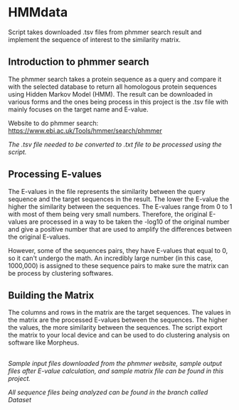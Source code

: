 # HMMdata
Script takes downloaded .tsv files from phmmer search result and implement the sequence of interest to the similarity matrix.

## Introduction to phmmer search 

The phmmer search takes a protein sequence as a query and compare it with the selected database to return all homologous protein 
sequences using Hidden Markov Model (HMM). The result can be downloaded in various forms and the ones being process in this
project is the .tsv file with mainly focuses on the target name and E-value. 

Website to do phmmer search: <https://www.ebi.ac.uk/Tools/hmmer/search/phmmer>


*The .tsv file needed to be converted to .txt file to be processed using the script.*



## Processing E-values

The E-values in the file represents the similarity between the query sequence and the target sequences in the result. The lower
the E-value the higher the similarity between the sequences. The E-values range from 0 to 1 with most of them being very small 
numbers. Therefore, the original E-values are processed in a way to be taken the -log10 of the original number and give a positive
number that are used to amplify the differences between the original E-values. 

However, some of the sequences pairs, they have E-values 
that equal to 0, so it can't undergo the math. An incredibly large number (in this case, 1000,000) is assigned to these sequence pairs
to make sure the matrix can be process by clustering softwares.


## Building the Matrix

The columns and rows in the matrix are the target sequences. The values in the matrix are the processed E-values between the sequences. 
The higher the values, the more similarity between the sequences. The script export the matrix to your local device and can be used
to do clustering analysis on software like Morpheus.






## 
*Sample input files downloaded from the phmmer website, sample output files after E-value calculation, and sample matrix file can be found in this project.*

*All sequence files being analyzed can be found in the branch called Dataset*
